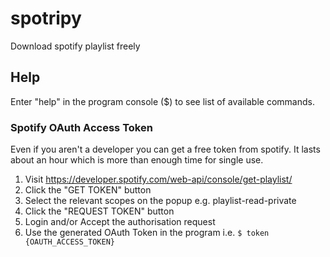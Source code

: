 # spotripy

Download spotify playlist freely

## Help

Enter "help" in the program console (\$) to see list of available commands.

### Spotify OAuth Access Token

Even if you aren't a developer you can get a free token from spotify.
It lasts about an hour which is more than enough time for single use.

1. Visit https://developer.spotify.com/web-api/console/get-playlist/
2. Click the "GET TOKEN" button
3. Select the relevant scopes on the popup e.g. playlist-read-private
4. Click the "REQUEST TOKEN" button
5. Login and/or Accept the authorisation request
6. Use the generated OAuth Token in the program i.e. `$ token {OAUTH_ACCESS_TOKEN}`
